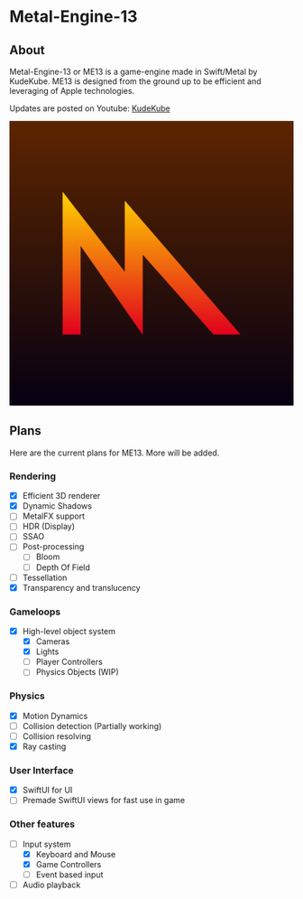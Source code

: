 # Metal-Engine-13

## About ##
Metal-Engine-13 or ME13 is a game-engine made in Swift/Metal by KudeKube. ME13 is designed from the ground up to be efficient and leveraging of Apple technologies.

Updates are posted on Youtube: [KudeKube](https://www.youtube.com/channel/UCXDI-MFA_Gp8vXyaJ80Zc5Q)

![Logo](MetalEngine.png)

## Plans ##
Here are the current plans for ME13. More will be added.

### Rendering ###
- [x] Efficient 3D renderer
- [x] Dynamic Shadows
- [ ] MetalFX support
- [ ] HDR (Display)
- [ ] SSAO
- [ ] Post-processing
    - [ ] Bloom
    - [ ] Depth Of Field
- [ ] Tessellation
- [x] Transparency and translucency

### Gameloops ###
- [x] High-level object system
    - [x] Cameras
    - [x] Lights
    - [ ] Player Controllers
    - [ ] Physics Objects (WIP)

### Physics ###
- [x] Motion Dynamics
- [ ] Collision detection (Partially working)
- [ ] Collision resolving
- [x] Ray casting

### User Interface ###
- [x] SwiftUI for UI
- [ ] Premade SwiftUI views for fast use in game

### Other features ###
- [ ] Input system
    - [x] Keyboard and Mouse
    - [x] Game Controllers
    - [ ] Event based input
- [ ] Audio playback

